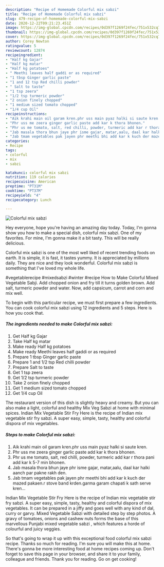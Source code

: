```yaml
---
description: "Recipe of Homemade Colorful mix sabzi"
title: "Recipe of Homemade Colorful mix sabzi"
slug: 479-recipe-of-homemade-colorful-mix-sabzi
date: 2020-12-22T09:21:23.451Z
image: https://img-global.cpcdn.com/recipes/0d397f1269f24fec/751x532cq70/colorful-mix-sabzi-recipe-main-photo.jpg
thumbnail: https://img-global.cpcdn.com/recipes/0d397f1269f24fec/751x532cq70/colorful-mix-sabzi-recipe-main-photo.jpg
cover: https://img-global.cpcdn.com/recipes/0d397f1269f24fec/751x532cq70/colorful-mix-sabzi-recipe-main-photo.jpg
author: Corey Newton
ratingvalue: 5
reviewcount: 12874
recipeingredient:
- "Half kg Gajar"
- "Half kg matar"
- "Half kg potatoes"
- " Meethi leaves half gaddi or as required"
- "1 tbsp Ginger garlic paste"
- "1 and 12 tsp Red chilli powder"
- " Salt to taste"
- "1 tsp zeera"
- "1/2 tsp turmeric powder"
- "2 onion finely chopped"
- "1 medium sized tomato chopped"
- "1/4 cup Oil"
recipeinstructions:
- "Aik krahi main oil garam kren.phr uss main pyaz halki si saute kren."
- "Phr uss me zeera ginger garlic paste add kar k thora bhonen."
- "Phr us me tomato, salt, red chilli, powder, turmeric add kar r thora pani add kar k 5-7 min bhonen."
- "Jab masala thora bhun jaye phr isme gajar, matar,aalu, daal kar halki aanch par pakne rakh den."
- "Jab tmam vegetables pak jayen phr meethi bhi add kar k kuch der mazed pakaen.r stove band krden.garma garam chapati k sath serve kren..."
categories:
- Recipe
tags:
- colorful
- mix
- sabzi

katakunci: colorful mix sabzi 
nutrition: 119 calories
recipecuisine: American
preptime: "PT31M"
cooktime: "PT37M"
recipeyield: "4"
recipecategory: Lunch

---
```



![Colorful mix sabzi](https://img-global.cpcdn.com/recipes/0d397f1269f24fec/751x532cq70/colorful-mix-sabzi-recipe-main-photo.jpg)

Hey everyone, hope you're having an amazing day today. Today, I'm gonna show you how to make a special dish, colorful mix sabzi. One of my favorites. For mine, I'm gonna make it a bit tasty. This will be really delicious.

Colorful mix sabzi is one of the most well liked of recent trending foods on earth. It is simple, it is fast, it tastes yummy. It is appreciated by millions daily. They are nice and they look wonderful. Colorful mix sabzi is something that I've loved my whole life.

#vegetablerecipe #mixedsabzi #winter #recipe How to Make Colorful Mixed Vegetable Sabji. Add chopped onion and fry till it turns golden brown. Add salt, turmeric powder and water. Now, add capsicum, carrot and corn and mix well.


To begin with this particular recipe, we must first prepare a few ingredients. You can cook colorful mix sabzi using 12 ingredients and 5 steps. Here is how you cook that.

<!--inarticleads1-->

##### The ingredients needed to make Colorful mix sabzi:

1. Get Half kg Gajar
1. Take Half kg matar
1. Make ready Half kg potatoes
1. Make ready  Meethi leaves half gaddi or as required
1. Prepare 1 tbsp Ginger garlic paste
1. Prepare 1 and 1/2 tsp Red chilli powder
1. Prepare  Salt to taste
1. Get 1 tsp zeera
1. Get 1/2 tsp turmeric powder
1. Take 2 onion finely chopped
1. Get 1 medium sized tomato chopped
1. Get 1/4 cup Oil


The restaurant version of this dish is slightly heavy and creamy. But you can also make a light, colorful and healthy Mix Veg Sabzi at home with minimal spices. Indian Mix Vegetable Stir Fry Here is the recipe of Indian mix vegetable stir fry sabzi. A super easy, simple, tasty, healthy and colorful dispora of mix vegetables. 

<!--inarticleads2-->

##### Steps to make Colorful mix sabzi:

1. Aik krahi main oil garam kren.phr uss main pyaz halki si saute kren.
1. Phr uss me zeera ginger garlic paste add kar k thora bhonen.
1. Phr us me tomato, salt, red chilli, powder, turmeric add kar r thora pani add kar k 5-7 min bhonen.
1. Jab masala thora bhun jaye phr isme gajar, matar,aalu, daal kar halki aanch par pakne rakh den.
1. Jab tmam vegetables pak jayen phr meethi bhi add kar k kuch der mazed pakaen.r stove band krden.garma garam chapati k sath serve kren...


Indian Mix Vegetable Stir Fry Here is the recipe of Indian mix vegetable stir fry sabzi. A super easy, simple, tasty, healthy and colorful dispora of mix vegetables. It can be prepared in a jiffy and goes well with any kind of dal, curry or garvy. Mixed Vegetable Sabzi with detailed step by step photos. A gravy of tomatoes, onions and cashew nuts forms the base of this marvellous Punjabi mixed vegetable sabzi , which features a horde of colourful and juicy veggies. 

So that's going to wrap it up with this exceptional food colorful mix sabzi recipe. Thanks so much for reading. I'm sure you will make this at home. There's gonna be more interesting food at home recipes coming up. Don't forget to save this page in your browser, and share it to your family, colleague and friends. Thank you for reading. Go on get cooking!
